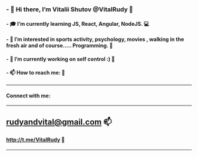 ### - 👋 Hi there, I’m Vitalii Shutov @VitalRudy 👋
#### - :mortar_board: I’m currently learning JS, React, Angular, NodeJS. :computer:
#### - :octopus: I’m interested in sports activity, psychology, movies , walking in the fresh air and of course..... Programming. :thought_balloon:
#### -  :high_brightness: I’m currently working on self control :) :high_brightness:
#### - 📫 How to reach me: :postbox:
----------------------
#### Connect with me:
______________________
rudyandvital@gmail.com  :mailbox:
----------------------
#### http://t.me/VitalRudy  :calling:
----------------------

